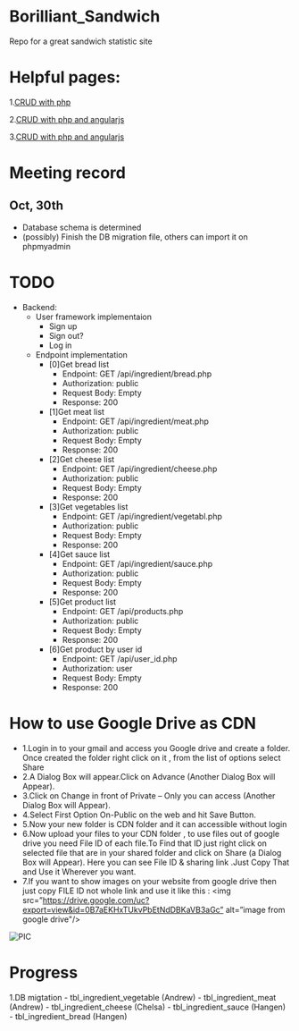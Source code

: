 # Borilliant_Sandwich
Repo for a great sandwich statistic site


# Helpful pages:

1.[CRUD with php](https://github.com/chapagain/crud-php-simple)

2.[CRUD with php and angularjs](http://angularcode.com/demo-of-a-simple-crud-restful-php-service-used-with-angularjs-and-mysql/)

3.[CRUD with php and angularjs](https://www.youtube.com/watch?v=Y_nJIp0UqI0)

# Meeting record

## Oct, 30th 
- Database schema is determined
- (possibly) Finish the DB migration file, others can import it on phpmyadmin

# TODO 
- Backend:
    - User framework implementaion 
        - Sign up
        - Sign out?
        - Log in
    - Endpoint implementation 
        - [0]Get bread list
            - Endpoint: GET /api/ingredient/bread.php
            - Authorization: public
            - Request Body: Empty
            - Response: 200
        - [1]Get meat list
            - Endpoint: GET /api/ingredient/meat.php
            - Authorization: public
            - Request Body: Empty
            - Response: 200
        - [2]Get cheese list
            - Endpoint: GET /api/ingredient/cheese.php
            - Authorization: public
            - Request Body: Empty
            - Response: 200
        - [3]Get vegetables list
            - Endpoint: GET /api/ingredient/vegetabl.php
            - Authorization: public
            - Request Body: Empty
            - Response: 200
        - [4]Get sauce list
            - Endpoint: GET /api/ingredient/sauce.php
            - Authorization: public
            - Request Body: Empty
            - Response: 200
        - [5]Get product list
            - Endpoint: GET /api/products.php
            - Authorization: public
            - Request Body: Empty
            - Response: 200
        - [6]Get product by user id
            - Endpoint: GET /api/user_id.php
            - Authorization: user
            - Request Body: Empty
            - Response: 200


# How to use Google Drive as CDN
- 1.Login in to your gmail and access you Google drive and create a folder. Once created the folder right click on it , from the list of options select Share
- 2.A Dialog Box will appear.Click on Advance (Another Dialog Box will Appear).
- 3.Click on Change in front of Private – Only you can access (Another Dialog Box will Appear).
- 4.Select First Option On-Public on the web and hit Save Button.
- 5.Now your new folder is CDN folder and it can accessible without login
- 6.Now upload your files to your CDN folder , to use files out of google drive you need File ID of each file.To Find that ID just right click on selected file that are in your shared folder and click on Share (a Dialog Box will Appear). Here you can see File ID & sharing link .Just Copy That and Use it Wherever you want.
- 7.If you want to show images on your website from google drive then just copy FILE ID not whole link and use it like this :
<img src=”https://drive.google.com/uc?export=view&id=0B7aEKHxTUkvPbEtNdDBKaVB3aGc” alt=”image from google drive"/>

![PIC](https://drive.google.com/uc?export=view&id=0B-iI-ckRs-P2TUVQeENKekthTzQ)

# Progress
1.DB migtation
    - tbl_ingredient_vegetable (Andrew)
    - tbl_ingredient_meat (Andrew)
    - tbl_ingredient_cheese (Chelsa)
    - tbl_ingredient_sauce (Hangen)
    - tbl_ingredient_bread (Hangen)

